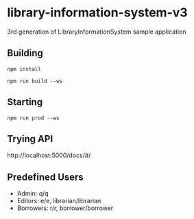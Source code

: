 # library-information-system-v3

3rd generation of LibraryInformationSystem sample application

## Building

```
npm install

npm run build --ws
```

## Starting

```
npm run prod --ws
```

## Trying API

http://localhost:5000/docs/#/

## Predefined Users

- Admin: q/q
- Editors: e/e, librarian/librarian
- Borrowers: r/r, borrower/borrower